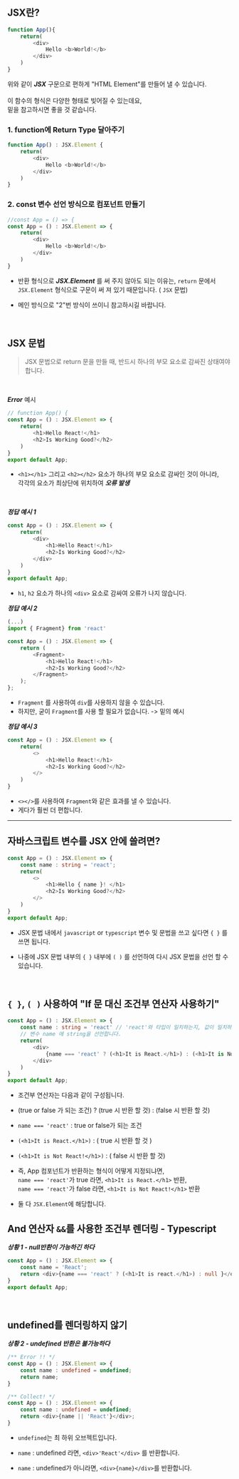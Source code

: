 ## JSX란?

```typescript
function App(){
    return(
        <div>
            Hello <b>World!</b>
        </div>
    )
}
```
위와 같이 ***JSX*** 구문으로 편하게 "HTML Element"를 만들어 낼 수 있습니다.
</br>   
이 함수의 형식은 다양한 형태로 빚어질 수 있는데요,<br/>
밑을 참고하시면 좋을 것 같습니다.

### 1. function에 Return Type 달아주기
```typescript
function App() : JSX.Element {
    return(
        <div>
            Hello <b>World!</b>
        </div>
    )
}
```

### 2. const 변수 선언 방식으로 컴포넌트 만들기
```typescript
//const App = () => {  
const App = () : JSX.Element => {
    return(
        <div>
            Hello <b>World!</b>
        </div>
    )
}
```

* 반환 형식으로 ***JSX.Element*** 를 써 주지 않아도 되는 이유는, `return` 문에서 <br/>
`JSX.Element` 형식으로 구문이 써 져 있기 때문입니다. ( `JSX` 문법)

* 메인 방식으로 "2"번 방식이 쓰이니 참고하시길 바랍니다.   
<br/>

## JSX 문법

> JSX 문법으로 return 문을 만들 때, 반드시 하나의 부모 요소로 감싸진 상태여야 합니다.

<br/>

***Error*** 예시
```typescript
// function App() {
const App = () : JSX.Element => {
    return(
        <h1>Hello React!</h1>
        <h2>Is Working Good?</h2>
    )
}
export default App;
```
* `<h1></h1>` 그리고 `<h2></h2>` 요소가 하나의 부모 요소로 감싸인 것이 아니라, <br/> 
각각의 요소가 최상단에 위치하여 ***오류 발생***

<br/>

***정답 예시 1***
```typescript
const App = () : JSX.Element => {
    return(
        <div>
            <h1>Hello React!</h1>
            <h2>Is Working Good?</h2>
        </div>
    )
}
export default App;
```
* `h1`, `h2` 요소가 하나의 `<div>` 요소로 감싸여 오류가 나지 않습니다.

***정답 예시 2***
```typescript
(...)
import { Fragment} from 'react'

const App = () : JSX.Element => {
    return (
        <Fragment>
            <h1>Hello React!</h1>
            <h2>Is Working Good?</h2>
        </Fragment>
    );
};
```
* `Fragment` 를 사용하여 `div`를 사용하지 않을 수 있습니다.
* 하지만, 굳이 `Fragment`를 사용 할 필요가 없습니다. -> 밑의 예시

***정답 예시 3***
```typescript
const App = () : JSX.Element => {
    return(
        <>
            <h1>Hello React!</h1>
            <h2>Is Working Good?</h2>
        </>
    )
}
```
* `<></>`를 사용하여 `Fragment`와 같은 효과를 낼 수 있습니다.
* 게다가 훨씬 더 편합니다.

<hr>

## 자바스크립트 변수를 JSX 안에 쓸려면?

```typescript
const App = () : JSX.Element => {
    const name : string = 'react';
    return(
        <>
            <h1>Hello { name }! </h1>
            <h2>Is Working Good?</h2>
        </>
    )
}
export default App;
```
* JSX 문법 내에서 `javascript` or `typescript` 변수 및 문법을 쓰고 싶다면 `{ }` 를 쓰면 됩니다.<br/>

* 나중에 JSX 문법 내부의 `{ }` 내부에 `( )` 를 선언하여 다시 JSX 문법을 선언 할 수 있습니다.   
<br/>


## `{ }`, `( )` 사용하여 <b>"If 문 대신 조건부 연산자 사용하기"</b>
```typescript
const App = () : JSX.Element => {
    const name : string = 'react' // 'react'와 타입이 일치하는지, 값이 일치하는지 계산하기 때문에
    // 변수 name 에 string을 선언합니다.
    return(
        <div>
            {name === 'react' ? (<h1>It is React.</h1>) : (<h1>It is Not React!</h1>)}
        </div>
    )
}
export default App;
```
* 조건부 연산자는 다음과 같이 구성됩니다.

* (true or false 가 되는 조건) ? (true 시 반환 할 것) : (false 시 반환 할 것)

* `name === 'react'` : true or false가 되는 조건

* `(<h1>It is React.</h1>)` : ( true 시 반환 할 것 )

* `(<h1>It is Not React!</h1>)` : ( false 시 반환 할 것)

* 즉, App 컴포넌트가 반환하는 형식이 어떻게 지정되냐면,<br/>
`name === 'react'`가 true 라면, `<h1>It is React.</h1>` 반환, <br/>
`name === 'react'`가 false 라면, `<h1>It is Not React!</h1>` 반환 

* 둘 다 `JSX.Element`에 해당합니다.

## And 연산자 `&&`를 사용한 조건부 렌더링 - Typescript

***상황 1 - null반환이 가능하긴 하다***
```typescript
const App = () : JSX.Element => {
    const name = 'React';
    return <div>{name === 'react' ? (<h1>It is react.</h1>) : null }</div>
}
export default App;
```
   <br/>

## undefined를 렌더링하지 않기

***상황 2 - undefined 반환은 불가능하다***
```typescript
/** Error !! */
const App = () : JSX.Element => {
    const name : undefined = undefined;
    return name;
}
```

```typescript
/** Collect! */
const App = () : JSX.Element => {
    const name : undefined = undefined;
    return <div>{name || 'React'}</div>;
}
```
* `undefined`는 최 하위 오브젝트입니다. 

* `name` : undefined 라면, `<div>'React'</div>` 를 반환합니다.

* `name` : undefined가 아니라면, `<div>{name}</div>`를 반환합니다.